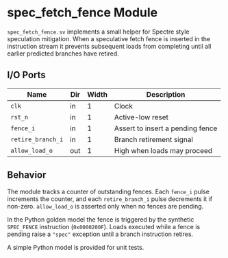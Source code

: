 # spec_fetch_fence Module

`spec_fetch_fence.sv` implements a small helper for Spectre style speculation
mitigation. When a speculative fetch fence is inserted in the instruction
stream it prevents subsequent loads from completing until all earlier predicted
branches have retired.

## I/O Ports

| Name | Dir | Width | Description |
|------|-----|-------|-------------|
| `clk` | in | 1 | Clock |
| `rst_n` | in | 1 | Active-low reset |
| `fence_i` | in | 1 | Assert to insert a pending fence |
| `retire_branch_i` | in | 1 | Branch retirement signal |
| `allow_load_o` | out | 1 | High when loads may proceed |

## Behavior

The module tracks a counter of outstanding fences. Each `fence_i` pulse
increments the counter, and each `retire_branch_i` pulse decrements it
if non-zero. `allow_load_o` is asserted only when no fences are pending.

In the Python golden model the fence is triggered by the synthetic
`SPEC_FENCE` instruction (`0x0000200F`). Loads executed while a fence is
pending raise a `"spec"` exception until a branch instruction retires.

A simple Python model is provided for unit tests.
